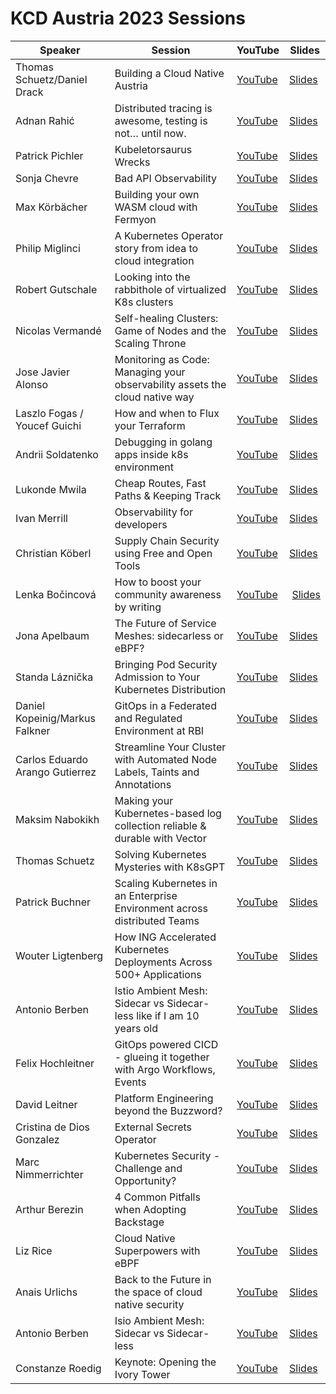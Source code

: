 # KCD Austria 2023 Sessions

| Speaker                           | Session                                                                           | YouTube | Slides |
|--------                           | -------                                                                           | ------- | ------ |
| Thomas Schuetz/Daniel Drack       | Building a Cloud Native Austria                                                   | [YouTube](https://www.youtube.com/watch?v=uwFCvTjNjqU) | [Slides]() |
| Adnan Rahić                       | Distributed tracing is awesome, testing is not… until now.                        | [YouTube](https://www.youtube.com/watch?v=ih7S-HXdo_Y) | [Slides](https://docs.google.com/presentation/d/1K9XEviDS0myMwdMuGu7pnviT9P2h8uIJPHbV-50M7sQ/edit#slide=id.g2553c0ec76f_0_160) |
| Patrick Pichler                   | Kubeletorsaurus Wrecks                                                            | [YouTube](https://www.youtube.com/watch?v=_sPp-vvFh1E) | [Slides](https://patrickpichler.dev/kubeletosaurus/) |
| Sonja Chevre                      | Bad API Observability                                                             | [YouTube](https://www.youtube.com/watch?v=9po5fBjdSlo) | [Slides](https://www.slideshare.net/SonjaChevre/bad-api-observability-kcd-austria-2023) |
| Max Körbächer                     | Building your own WASM cloud with Fermyon                                         | [YouTube](https://www.youtube.com/watch?v=NNUu2sYwmSg) | [Slides]() |
| Philip Miglinci                   | A Kubernetes Operator story from idea to cloud integration                        | [YouTube](https://www.youtube.com/watch?v=NXsaS8UJ8tI) | [Slides]() |
| Robert Gutschale                  | Looking into the rabbithole of virtualized K8s clusters                           | [YouTube](https://www.youtube.com/watch?v=kf2Sv8Itd2o) | [Slides](https://docs.google.com/presentation/d/1uTwuMX8HWej7qtn3XhZGu5Xeq28j5kNMWqp5y8yTUzs/edit?usp=sharing) |
| Nicolas Vermandé                  | Self-healing Clusters: Game of Nodes and the Scaling Throne                       | [YouTube](https://www.youtube.com/watch?v=KH0toYryNNc) | [Slides]() |
| Jose Javier Alonso                | Monitoring as Code: Managing your observability assets the cloud native way       | [YouTube](https://www.youtube.com/watch?v=h5bxGyFVh6E) | [Slides]() |
| Laszlo Fogas / Youcef Guichi      | How and when to Flux your Terraform                                               | [YouTube](https://www.youtube.com/watch?v=AgbIdY8T8nE) | [Slides](https://drive.google.com/file/d/1o-o0I7En5zDp7O3XF10eyEq_8_7ahvBL/view?usp=sharing) |
| Andrii Soldatenko                 | Debugging in golang apps inside k8s environment                                   | [YouTube](https://www.youtube.com/watch?v=Cc6XhnrOQHQ) | [Slides](https://drive.google.com/file/d/1-6ERQda23o7OiLHziz4wwgvdFWS0kyv8/view) |
| Lukonde Mwila                     | Cheap Routes, Fast Paths & Keeping Track                                          | [YouTube](https://www.youtube.com/watch?v=wo_dWFCEYGY) | [Slides]() |
| Ivan Merrill                      | Observability for developers                                                      | [YouTube](https://www.youtube.com/watch?v=uZmnPdDLMiQ) | [Slides]() |
| Christian Köberl                  | Supply Chain Security using Free and Open Tools                                   | [YouTube](https://www.youtube.com/watch?v=gLlukjXOXP4) | [Slides](https://derkoe.dev/2023-09-KCD-Austria-Supply-Chain-Security.pdf) |
| Lenka Bočincová                   | How to boost your community awareness by writing                                  | [YouTube](https://www.youtube.com/watch?v=K4LLKia4bxA) | [Slides]() |
| Jona Apelbaum                     | The Future of Service Meshes: sidecarless or eBPF?                                | [YouTube](https://www.youtube.com/watch?v=sbVmgly_nEA) | [Slides]() |
| Standa Láznička                   | Bringing Pod Security Admission to Your Kubernetes Distribution                   | [YouTube](https://www.youtube.com/watch?v=VnUJIIFBsTs) | [Slides]() |
| Daniel Kopeinig/Markus Falkner    | GitOps in a Federated and Regulated Environment at RBI                            | [YouTube](https://www.youtube.com/watch?v=qIbgyXXPNbU) | [Slides]() |
| Carlos Eduardo Arango Gutierrez   | Streamline Your Cluster with Automated Node Labels, Taints and Annotations        | [YouTube](https://www.youtube.com/watch?v=64ItTDaT7tA) | [Slides]() |
| Maksim Nabokikh                   | Making your Kubernetes-based log collection reliable & durable with Vector        | [YouTube](https://www.youtube.com/watch?v=By-qWGT62ak) | [Slides](https://drive.google.com/file/d/1Wfhp8TNu06v7KpeoPPHT1bGEPRrP9kUF/view?usp=sharing) |
| Thomas Schuetz                    | Solving Kubernetes Mysteries with K8sGPT                                          | [YouTube](https://www.youtube.com/watch?v=6R6KD5Chdeo) | [Slides]() |
| Patrick Buchner                   | Scaling Kubernetes in an Enterprise Environment across distributed Teams          | [YouTube]() | [Slides]() |
| Wouter Ligtenberg                 | How ING Accelerated Kubernetes Deployments Across 500+ Applications               | [YouTube](https://www.youtube.com/watch?v=yDpj3XbAh0Y) | [Slides]() |
| Antonio Berben                    | Istio Ambient Mesh: Sidecar vs Sidecar-less like if I am 10 years old             | [YouTube](https://www.youtube.com/watch?v=5ogEtZniUCE) | [Slides]() |
| Felix Hochleitner                 | GitOps powered CICD - glueing it together with Argo Workflows, Events             | [YouTube](https://www.youtube.com/watch?v=XaGstS_3IAc) | [Slides](https://docs.google.com/presentation/d/1sbYJt1nR6bVheSvZ-VEFi-9-5GIdJtYfAlqgvjET8GE/) |
| David Leitner                     | Platform Engineering beyond the Buzzword?                                         | [YouTube](https://www.youtube.com/watch?v=iX515EI23aA) | [Slides]() |
| Cristina de Dios Gonzalez         | External Secrets Operator                                                         | [YouTube](https://www.youtube.com/watch?v=RIhBLxdYY_w) | [Slides]() |
| Marc Nimmerrichter                | Kubernetes Security - Challenge and Opportunity?                                  | [YouTube](https://www.youtube.com/watch?v=yMro4PmKmaw) | [Slides]() |
| Arthur Berezin                    | 4 Common Pitfalls when Adopting Backstage                                         | [YouTube](https://www.youtube.com/watch?v=yMro4PmKmaw) | [Slides]() |
| Liz Rice                          | Cloud Native Superpowers with eBPF                                                | [YouTube](https://www.youtube.com/watch?v=tJFKACcDZmI) | [Slides](https://drive.google.com/file/d/16phv0tLHcMyMe5yvY8fGRnEAt92am3kf/view?usp=drive_link) |
| Anais Urlichs                     | Back to the Future in the space of cloud native security                          | [YouTube](https://www.youtube.com/watch?v=eyvNKmm59qs) | [Slides]() |
| Antonio Berben                    | Isio Ambient Mesh: Sidecar vs Sidecar-less                                        | [YouTube](https://www.youtube.com/watch?v=5ogEtZniUCE) | [Slides]() |
| Constanze Roedig                  | Keynote: Opening the Ivory Tower                                                  | [YouTube](https://www.youtube.com/watch?v=RT9k5895jRk) | [Slides](https://drive.google.com/file/d/1_IG7fUbIqon3XWoiHDhHepccwpvR8-BX/view?usp=share_link) |